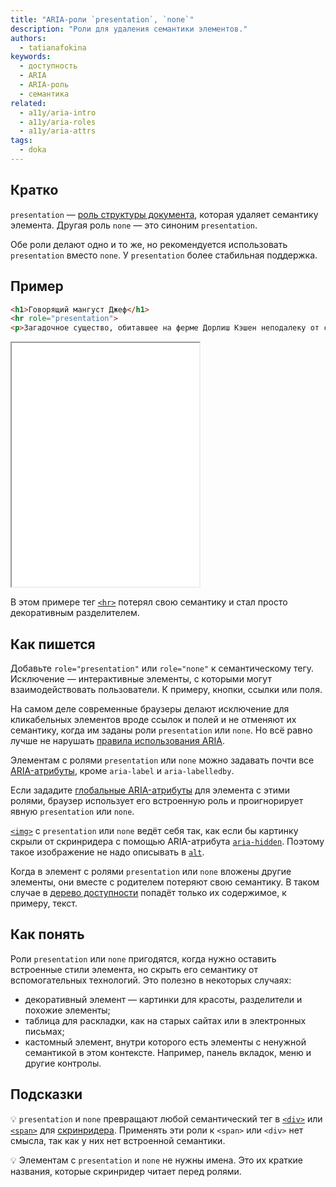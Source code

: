 ```yaml
---
title: "ARIA-роли `presentation`, `none`"
description: "Роли для удаления семантики элементов."
authors:
  - tatianafokina
keywords:
  - доступность
  - ARIA
  - ARIA-роль
  - семантика
related:
  - a11y/aria-intro
  - a11y/aria-roles
  - a11y/aria-attrs
tags:
  - doka
---
```


## Кратко

`presentation` — [роль структуры документа](/a11y/aria-roles/#roli-struktury-dokumenta), которая удаляет семантику элемента. Другая роль `none` — это синоним `presentation`.

Обе роли делают одно и то же, но рекомендуется использовать `presentation` вместо `none`. У `presentation` более стабильная поддержка.

## Пример

```html
<h1>Говорящий мангуст Джеф</h1>
<hr role="presentation">
<p>Загадочное существо, обитавшее на ферме Дорлиш Кэшен неподалеку от селения Дэлби на острове Мэн. История о говорящем зверьке в середине 1930-х годов активно обсуждалась на страницах британской прессы.</p>
```

<iframe title="Текст с декоративным разделителем" src="demos/decorative-hr/" height="390"></iframe>

В этом примере тег [`<hr>`](/html/hr/) потерял свою семантику и стал просто декоративным разделителем.

## Как пишется

Добавьте `role="presentation"` или `role="none"` к семантическому тегу. Исключение — интерактивные элементы, с которыми могут взаимодействовать пользователи. К примеру, кнопки, ссылки или поля.

На самом деле современные браузеры делают исключение для кликабельных элементов вроде ссылок и полей и не отменяют их семантику, когда им заданы роли `presentation` или `none`. Но всё равно лучше не нарушать [правила использования ARIA](/a11y/aria-intro/#pravila-ispolzovaniya).

Элементам с ролями `presentation` или `none` можно задавать почти все [ARIA-атрибуты](/a11y/aria-attrs/), кроме `aria-label` и `aria-labelledby`.

Если зададите [глобальные ARIA-атрибуты](/a11y/aria-attrs/#globalnye-atributy) для элемента с этими ролями, браузер использует его встроенную роль и проигнорирует явную `presentation` или `none`.

[`<img>`](/html/img/) с `presentation` или `none` ведёт себя так, как если бы картинку скрыли от скринридера с помощью ARIA-атрибута [`aria-hidden`](/a11y/aria-hidden/). Поэтому такое изображение не надо описывать в [`alt`](/html/img/#alt).

Когда в элемент с ролями `presentation` или `none` вложены другие элементы, они вместе с родителем потеряют свою семантику. В таком случае в [дерево доступности](/a11y/screenreaders/#derevo-dostupnosti) попадёт только их содержимое, к примеру, текст.

## Как понять

Роли `presentation` или `none` пригодятся, когда нужно оставить встроенные стили элемента, но скрыть его семантику от вспомогательных технологий. Это полезно в некоторых случаях:

- декоративный элемент — картинки для красоты, разделители и похожие элементы;
- таблица для раскладки, как на старых сайтах или в электронных письмах;
- кастомный элемент, внутри которого есть элементы с ненужной семантикой в этом контексте. Например, панель вкладок, меню и другие контролы.

## Подсказки

💡 `presentation` и `none` превращают любой семантический тег в [`<div>`](/html/div/) или [`<span>`](/html/span/) для [скринридера](/a11y/screenreaders/). Применять эти роли к `<span>` или `<div>` нет смысла, так как у них нет встроенной семантики.

💡 Элементам с `presentation` и `none` не нужны имена. Это их краткие названия, которые скринридер читает перед ролями.
